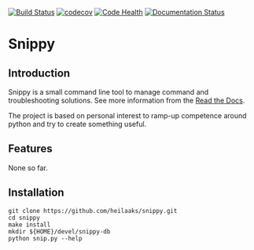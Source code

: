 
[![Build Status](https://travis-ci.org/heilaaks/snippy.svg?branch=master)](https://travis-ci.org/heilaaks/snippy)
[![codecov](https://codecov.io/gh/heilaaks/snippy/branch/master/graph/badge.svg)](https://codecov.io/gh/heilaaks/snippy)
[![Code Health](https://landscape.io/github/heilaaks/snippy/master/landscape.svg?style=flat)](https://landscape.io/github/heilaaks/snippy/master)
[![Documentation Status](https://readthedocs.org/projects/snippy/badge/?version=latest)](http://snippy.readthedocs.io/en/latest/?badge=latest)

# Snippy

## Introduction

Snippy is a small command line tool to manage command and troubleshooting
solutions. See more information from the [Read the Docs](http://snippy.readthedocs.io/en/latest/).

The project is based on personal interest to ramp-up competence around python
and try to create something useful.

## Features

None so far.

## Installation

   ```
   git clone https://github.com/heilaaks/snippy.git
   cd snippy
   make install
   mkdir ${HOME}/devel/snippy-db
   python snip.py --help
   ```


